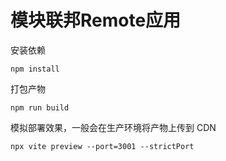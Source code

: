 # 模块联邦Remote应用
安装依赖
```
npm install
```

打包产物
```
npm run build
```

模拟部署效果，一般会在生产环境将产物上传到 CDN 
```
npx vite preview --port=3001 --strictPort
```